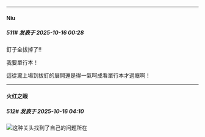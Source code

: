 ﻿
*****

####  Niu  
##### 511#       发表于 2025-10-16 00:28

釘子全拔掉了!!

我要單行本！

這從瀧上場到拔釘的展開還是得一氣呵成看單行本才過癮啊！


*****

####  火红之眼  
##### 512#       发表于 2025-10-16 04:10

<img src="https://static.stage1st.com/image/smiley/face2017/139.png" referrerpolicy="no-referrer">这种关头找到了自己的问题所在

